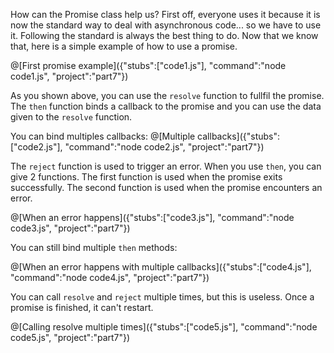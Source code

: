 How can the Promise class help us? First off, everyone uses it because it is now the standard way to deal with asynchronous code... so we have to use it. Following the standard is always the best thing to do. Now that we know that, here is a simple example of how to use a promise.

@[First promise example]({"stubs":["code1.js"], "command":"node code1.js", "project":"part7"})

As you shown above, you can use the `resolve` function to fullfil the promise. The `then` function binds a callback to the promise and you can use the data given to the `resolve` function. 

You can bind multiples callbacks:
@[Multiple callbacks]({"stubs":["code2.js"], "command":"node code2.js", "project":"part7"})

The `reject` function is used to trigger an error. When you use `then`, you can give 2 functions. The first function is used when the promise exits successfully. The second function is used when the promise encounters an error.

@[When an error happens]({"stubs":["code3.js"], "command":"node code3.js", "project":"part7"})

You can still bind multiple `then` methods:

@[When an error happens with multiple callbacks]({"stubs":["code4.js"], "command":"node code4.js", "project":"part7"})

You can call `resolve` and `reject` multiple times, but this is useless. Once a promise is finished, it can't restart.

@[Calling resolve multiple times]({"stubs":["code5.js"], "command":"node code5.js", "project":"part7"})
